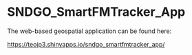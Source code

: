 # SNDGO_SmartFMTracker_App

The web-based geospatial application can be found here:

https://teojp3.shinyapps.io/sndgo_smartfmtracker_app/
